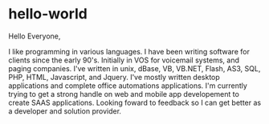 hello-world
===========

Hello Everyone,

I like programming in various languages. I have been writing software for clients since the early 90's. Initially in VOS for voicemail systems, and paging companies. I've written in unix, dBase,  VB, VB.NET, Flash, AS3, SQL, PHP, HTML, Javascript, and Jquery. I've mostly written desktop applications and complete office automations applications. I'm currently trying to get a strong handle on web and mobile app developement to create SAAS applications. Looking foward to feedback so I can get better as a developer and solution provider.
